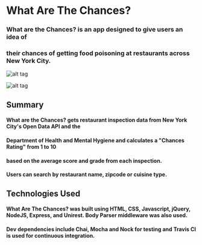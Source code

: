 # What Are The Chances? 


### What are the Chances? is an app designed to give users an idea of 
### their chances of getting food poisoning at restaurants across New York City.

![alt tag](https://github.com/smitherd9/chances/blob/public/staging/chancesscreenshot.png)

![alt tag](https://github.com/smitherd9/chances/blob/public/staging/chancesscreenshot_mobile_top.png)

## Summary

#### What are the Chances? gets restaurant inspection data from New York City's Open Data API and the 
#### Department of Health and Mental Hygiene and calculates a "Chances Rating" from 1 to 10 
#### based on the average score and grade from each inspection.  
#### Users can search by restaurant name, zipcode or cuisine type.


## Technologies Used

#### What Are The Chances? was built using HTML, CSS, Javascript, jQuery, NodeJS, Express, and Unirest.  Body Parser middleware was also used.
#### Dev dependencies include Chai, Mocha and Nock for testing and Travis CI is used for continuous integration.
